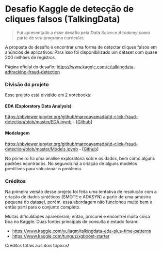 # Desafio Kaggle de detecção de cliques falsos (TalkingData)

>Fui apresentado a esse desafio pela *Data Science Academy* como parte de seu programa curricular.

A proposta do desafio é encontrar uma forma de detectar cliques falsos em anúncios de aplicativos. Para isso foi disponibilizado um dataset com quase 200 milhões de registros.

Página oficial do desafio: https://www.kaggle.com/c/talkingdata-adtracking-fraud-detection

### Divisão do projeto

Esse projeto está dividido em 2 notebooks:

#### EDA (Exploratory Data Analysis)

https://nbviewer.jupyter.org/github/marcoayamada/td-click-fraud-detection/blob/master/EDA.ipynb - [[Github](https://github.com/marcoayamada/td-click-fraud-detection/blob/master/EDA.ipynb)]

#### Modelagem
https://nbviewer.jupyter.org/github/marcoayamada/td-click-fraud-detection/blob/master/Models.ipynb - [[Github](https://github.com/marcoayamada/td-click-fraud-detection/blob/master/Models.ipynb)]


No primeiro ha uma análise exploratória sobre os dados, bem como alguns padrões econtrados. No segundo há a criação de alguns modelos preditivos para solucionar o problema.

### Créditos

Na primeira versão desse projeto foi feita uma tentativa de resolução com a criação de dados sintéticos (SMOTE e ADASYN) a partir de uma amostra pequena do dataset, porém, essa abordagem não funcionou muito bem e então parti para o conjunto completo.

Muitas dificuldades apareceram, então, procurei e encontrei muita coisa boa no Kaggle. Duas fontes principais de consulta e estudo foram:

- https://www.kaggle.com/yuliagm/talkingdata-eda-plus-time-patterns
- https://www.kaggle.com/tunguz/xgboost-starter

Créditos totais aos dois tópicos!
